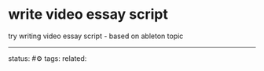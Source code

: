 # write video essay script
try writing video essay script - based on ableton topic


---
status: #⚙️ 
tags: 
related: 

